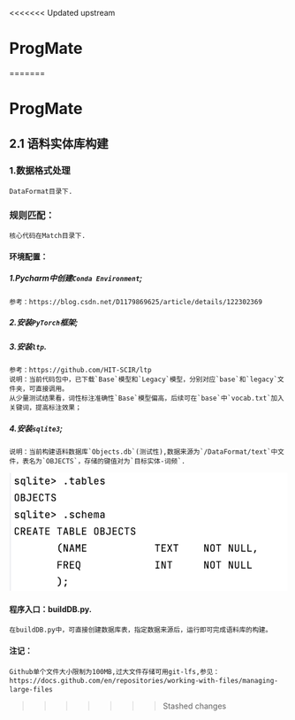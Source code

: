 <<<<<<< Updated upstream
# ProgMate
=======
# ProgMate
## 2.1 语料实体库构建
### 1.数据格式处理
    DataFormat目录下.
### 规则匹配：
    核心代码在Match目录下.
#### 环境配置：
##### 1.Pycharm中创建`Conda Environment`;
    参考：https://blog.csdn.net/D1179869625/article/details/122302369
##### 2.安装`PyTorch`框架;
##### 3.安装`ltp`.
    参考：https://github.com/HIT-SCIR/ltp
    说明：当前代码包中，已下载`Base`模型和`Legacy`模型，分别对应`base`和`legacy`文件夹，可直接调用。
    从少量测试结果看，词性标注准确性`Base`模型偏高，后续可在`base`中`vocab.txt`加入关键词，提高标注效果；
##### 4.安装`sqlite3`;
    说明：当前构建语料数据库`Objects.db`(测试性),数据来源为`/DataFormat/text`中文件，表名为`OBJECTS`，存储的键值对为`目标实体-词频`.
![](assets/17053107505207.png)

#### 程序入口：buildDB.py.
    在buildDB.py中，可直接创建数据库表，指定数据来源后，运行即可完成语料库的构建。
#### 注记：
    Github单个文件大小限制为100MB,过大文件存储可用git-lfs,参见：
    https://docs.github.com/en/repositories/working-with-files/managing-large-files
>>>>>>> Stashed changes
